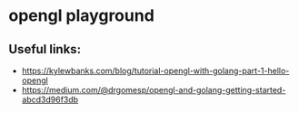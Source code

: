 # opengl playground

## Useful links:

- https://kylewbanks.com/blog/tutorial-opengl-with-golang-part-1-hello-opengl
- https://medium.com/@drgomesp/opengl-and-golang-getting-started-abcd3d96f3db
